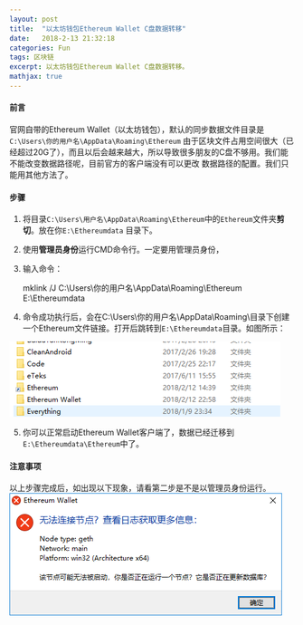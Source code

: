 ```yaml
---
layout: post
title:  "以太坊钱包Ethereum Wallet C盘数据转移"
date:   2018-2-13 21:32:18
categories: Fun
tags: 区块链
excerpt: 以太坊钱包Ethereum Wallet C盘数据转移。
mathjax: true
---
```


#### 前言

官网自带的Ethereum Wallet（以太坊钱包），默认的同步数据文件目录是 `C:\Users\你的用户名\AppData\Roaming\Ethereum`
由于区块文件占用空间很大（已经超过20G了），而且以后会越来越大，所以导致很多朋友的C盘不够用。我们能不能改变数据路径呢，目前官方的客户端没有可以更改
数据路径的配置。我们只能用其他方法了。

#### 步骤 

1. 将目录`C:\Users\用户名\AppData\Roaming\Ethereum`中的`Ethereum`文件夹**剪切**。放在你`E:\Ethereumdata` 目录下。

2. 使用**管理员身份**运行CMD命令行。一定要用管理员身份，

3. 输入命令：

    mklink /J C:\Users\你的用户名\AppData\Roaming\Ethereum  E:\Ethereumdata

4. 命令成功执行后，会在C:\Users\你的用户名\AppData\Roaming\目录下创建一个Ethereum文件链接。打开后跳转到`E:\Ethereumdata`目录。如图所示：

![创建成功](/Images/2018/sucess.png)

5. 你可以正常启动Ethereum Wallet客户端了，数据已经迁移到`E:\Ethereumdata\Ethereum`中了。


#### 注意事项

以上步骤完成后，如出现以下现象，请看第二步是不是以管理员身份运行。
![错误](/Images/2018/error.png)